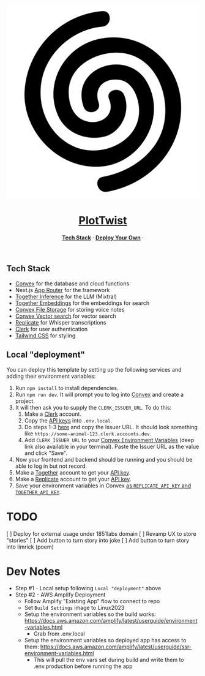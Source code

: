 <a href="https://usenotesgpt.com/">
  <img alt="PlotTwist - A fun, lighthearted way to share stories and laugh at themselves" src="/public/images/cyclone.svg">
  <h1 align="center">PlotTwist</h1>
</a>

<p align="center">
</p>

<p align="center">
  <a href="#tech-stack"><strong>Tech Stack</strong></a> ·
  <a href="#deploy-your-own"><strong>Deploy Your Own</strong></a> ·
</p>
<br/>

## Tech Stack

- [Convex](https://convex.dev/) for the database and cloud functions
- Next.js [App Router](https://nextjs.org/docs/app) for the framework
- [Together Inference](https://dub.sh/together-ai) for the LLM (Mixtral)
- [Together Embeddings](https://dub.sh/together-ai) for the embeddings for search
- [Convex File Storage](https://docs.convex.dev/file-storage) for storing voice notes
- [Convex Vector search](https://docs.convex.dev/vector-search) for vector search
- [Replicate](https://replicate.com/) for Whisper transcriptions
- [Clerk](https://clerk.dev/) for user authentication
- [Tailwind CSS](https://tailwindcss.com/) for styling

## Local "deployment"

You can deploy this template by setting up the following services and adding their environment variables:

1. Run `npm install` to install dependencies.
2. Run `npm run dev`. It will prompt you to log into [Convex](https://convex.dev) and create a project.
3. It will then ask you to supply the `CLERK_ISSUER_URL`. To do this:
   1. Make a [Clerk](https://clerk.dev) account.
   2. Copy the [API keys](https://dashboard.clerk.com/last-active?path=api-keys) into `.env.local`.
   3. Do steps 1-3 [here](https://docs.convex.dev/auth/clerk) and copy the Issuer URL.
      It should look something like `https://some-animal-123.clerk.accounts.dev`.
   4. Add `CLERK_ISSUER_URL` to your [Convex Environment Variables](https://dashboard.convex.dev/deployment/settings/environment-variables?var=CLERK_ISSUER_URL)
      (deep link also available in your terminal). Paste the Issuer URL as the value and click "Save".
4. Now your frontend and backend should be running and you should be able to log in but not record.
5. Make a [Together](https://dub.sh/together-ai) account to get your [API key](https://api.together.xyz/settings/api-keys).
6. Make a [Replicate](https://replicate.com) account to get your [API key](https://replicate.com/account/api-tokens).
7. Save your environment variables in Convex [as `REPLICATE_API_KEY` and `TOGETHER_API_KEY`](https://dashboard.convex.dev/deployment/settings/environment-variables?var=REPLICATE_API_KEY&var=TOGETHER_API_KEY).

# TODO
[ ] Deploy for external usage under 1851labs domain
[ ] Revamp UX to store "stories"
[ ] Add button to turn story into joke
[ ] Add button to turn story into limrick (poem)


# Dev Notes
- Step #1 - Local setup following `Local "deployment"` above
- Step #2 - AWS Amplify Deployment
  - Follow Amplify "Existing App" flow to connect to repo
  - Set `Build Settings` image to Linux2023
  - Setup the environment variables so the build works: https://docs.aws.amazon.com/amplify/latest/userguide/environment-variables.html
    - Grab from .env.local
  - Setup the environment variables so deployed app has access to them: https://docs.aws.amazon.com/amplify/latest/userguide/ssr-environment-variables.html
    - This will pull the env vars set during build and write them to .env.production before running the app